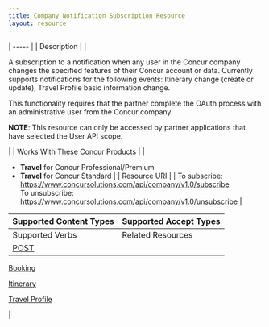 ```yaml
---
title: Company Notification Subscription Resource 
layout: resource
---
```






| ----- |
|  Description |
|

A subscription to a notification when any user in the Concur company changes the specified features of their Concur account or data. Currently supports notifications for the following events: Itinerary change (create or update), Travel Profile basic information change.

This functionality requires that the partner complete the OAuth process with an administrative user from the Concur company.

**NOTE**: This resource can only be accessed by partner applications that have selected the User API scope.

 |
|  Works With These Concur Products |
|

* **Travel** for Concur Professional/Premium
* **Travel** for Concur Standard
 |
|  Resource URI |
|  To subscribe:  
<https://www.concursolutions.com/api/company/v1.0/subscribe>  
To unsubscribe:  
https://www.concursolutions.com/api/company/v1.0/unsubscribe |

| Supported Content Types | Supported Accept Types |
| ----------------------- | ---------------------- |
| Supported Verbs         | Related Resources      |
| [POST][1]               |

[Booking][2]

[Itinerary][3]

[Travel Profile][4]

 |



[1]: https://developer.concur.com/company-notification-subscription-resource/company-notification-subscription-resource-post
[2]: https://developer.concur.com/itinerary-tmc-and-third-party-developers/booking-resource
[3]: https://developer.concur.com/itinerary-tmc-and-third-party-developers/itinerary-resource
[4]: https://developer.concur.com/travel-profile/profile-resource

